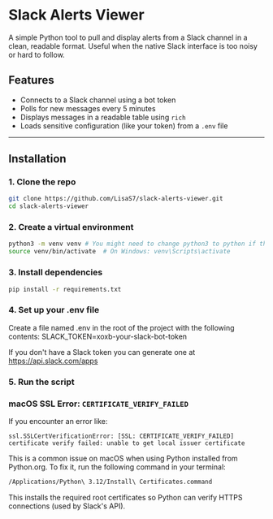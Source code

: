 # Slack Alerts Viewer

A simple Python tool to pull and display alerts from a Slack channel in a clean, readable format. Useful when the native Slack interface is too noisy or hard to follow.

## Features

- Connects to a Slack channel using a bot token
- Polls for new messages every 5 minutes
- Displays messages in a readable table using `rich`
- Loads sensitive configuration (like your token) from a `.env` file

---

## Installation

### 1. Clone the repo

```bash
git clone https://github.com/LisaS7/slack-alerts-viewer.git
cd slack-alerts-viewer
```

### 2. Create a virtual environment
```bash
python3 -m venv venv # You might need to change python3 to python if this command doesn't work
source venv/bin/activate  # On Windows: venv\Scripts\activate
```

### 3. Install dependencies
```bash
pip install -r requirements.txt
```

### 4. Set up your .env file
Create a file named .env in the root of the project with the following contents:
SLACK_TOKEN=xoxb-your-slack-bot-token

If you don't have a Slack token you can generate one at https://api.slack.com/apps

### 5. Run the script



### macOS SSL Error: `CERTIFICATE_VERIFY_FAILED`

If you encounter an error like:
```
ssl.SSLCertVerificationError: [SSL: CERTIFICATE_VERIFY_FAILED] certificate verify failed: unable to get local issuer certificate
```

This is a common issue on macOS when using Python installed from Python.org.
To fix it, run the following command in your terminal:

```bash
/Applications/Python\ 3.12/Install\ Certificates.command
```

This installs the required root certificates so Python can verify HTTPS connections (used by Slack's API).